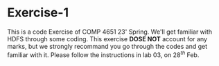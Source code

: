 # Exercise-1

This is a code Exercise of COMP 4651 23' Spring. We'll get familiar with HDFS through some coding. This exercise **DOSE NOT** account for any marks, but we strongly recommand you go through the codes and get familiar with it. Please follow the instructions in lab 03, on $28^{th}$ Feb.
